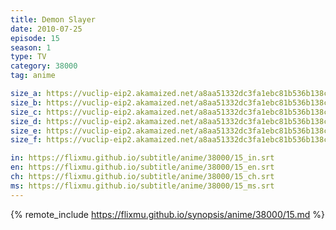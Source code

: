 ```yaml
---
title: Demon Slayer
date: 2010-07-25
episode: 15
season: 1
type: TV
category: 38000
tag: anime

size_a: https://vuclip-eip2.akamaized.net/a8aa51332dc3fa1ebc81b536b138ca03/vp63207_V20200929111020/hlsc_e2931_2.m3u8
size_b: https://vuclip-eip2.akamaized.net/a8aa51332dc3fa1ebc81b536b138ca03/vp63207_V20200929111020/hlsc_e2931_3.m3u8
size_c: https://vuclip-eip2.akamaized.net/a8aa51332dc3fa1ebc81b536b138ca03/vp63207_V20200929111020/hlsc_e2931_4.m3u8
size_d: https://vuclip-eip2.akamaized.net/a8aa51332dc3fa1ebc81b536b138ca03/vp63207_V20200929111020/hlsc_e2931_5.m3u8
size_e: https://vuclip-eip2.akamaized.net/a8aa51332dc3fa1ebc81b536b138ca03/vp63207_V20200929111020/hlsc_e2931_6.m3u8
size_f: https://vuclip-eip2.akamaized.net/a8aa51332dc3fa1ebc81b536b138ca03/vp63207_V20200929111020/hlsc_e2931_7.m3u8

in: https://flixmu.github.io/subtitle/anime/38000/15_in.srt
en: https://flixmu.github.io/subtitle/anime/38000/15_en.srt
ch: https://flixmu.github.io/subtitle/anime/38000/15_ch.srt
ms: https://flixmu.github.io/subtitle/anime/38000/15_ms.srt
---
```

{% remote_include https://flixmu.github.io/synopsis/anime/38000/15.md %}
